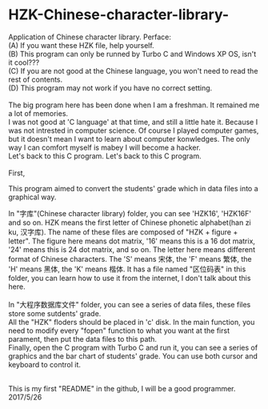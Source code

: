 # HZK-Chinese-character-library-
Application of Chinese character library.
Perface:<br>
(A) If you want these HZK file, help yourself.<br>
(B) This program can only be runned by Turbo C and Windows XP OS, isn't it cool???<br>
(C) If you are not good at the Chinese language, you won't need to read the rest of contents.<br>
(D) This program may not work if you have no correct setting.<br>
<br>
The big program here has been done when I am a freshman. It remained me a lot of memories.<br>
I was not good at 'C language' at that time, and still a little hate it. Because I was not intrested in computer science. Of course I played computer games, but it doesn't mean I want to learn about computer konwledges. The only way I can comfort myself is mabey I will become a hacker. 
<br>
Let's back to this C program. Let's back to this C program. <br>
<br>
First, 

This program aimed to convert the students' grade which in data files into a graphical way.<br>

In "字库"(Chinese character library) folder, you can see 'HZK16', 'HZK16F' and so on. HZK means the first letter of Chinese phonetic alphabet(han zi ku, 汉字库). The name of these files are composed of "HZK + figure + letter". The figure here means dot matrix, '16' means this is a 16 dot matrix, '24' means this is 24 dot matrix, and so on. The letter here means different format of Chinese characters. The 'S' means 宋体, the 'F' means 繁体, the 'H' means 黑体, the 'K' means 楷体. It has a file named "区位码表" in this folder, you can learn how to use it from the internet, I don't talk about this here.<br><br>
In "大程序数据库文件" folder, you can see a series of data files, these files store some sutdents' grade. <br>
All the "HZK" floders should be placed in 'c' disk.
In the main function, you need to modify every "fopen" function to what you want at the first parament, then put the data files to this path. <br>
Finally, open the C program with Turbo C and run it, you can see a series of graphics and the bar chart of students' grade. You can use both cursor and keyboard to control it. <br><br>

This is my first "README" in the github, I will be a good programmer.
2017/5/26
